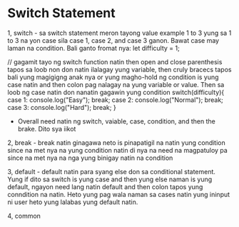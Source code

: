 # Switch Statement
1, switch - sa switch statement meron tayong value example 1 to 3 yung sa 1 to 3 na yon case sila case 1, case 2, and case 3 ganon. Bawat case may laman na condition. Bali ganto fromat nya:
let difficulty = 1;

// gagamit tayo ng switch function natin then open and close parenthesis tapos sa loob non don natin ilalagay yung variable, then cruly bracecs tapos bali yung magigigng anak nya or yung magho-hold ng condition is yung case natin and then colon pag nalagay na yung variable or value. Then sa loob ng case natin don nanatin gagawin yung condition
switch(difficulty){
    case 1:
        console.log("Easy");
        break;
    case 2:
        console.log("Normal");
        break;
    case 3: 
        console.log("Hard");
        break;
}
- Overall need natin ng switch, vaiable, case, condition, and then the brake. Dito sya iikot   

2, break - break natin ginagawa neto is pinapatigil na natin yung condition since na met nya na yung condition natin di nya na need na magpatuloy pa since na met nya na nga yung binigay natin na condition

3, default - default natin para syang else don sa conditional statement. Yung if dito sa switch is yung case and then yung else naman is yung default, ngayon need lang natin default and then colon tapos yung conndition na natin. Heto yung pag wala naman sa cases natin yung ininput ni user heto yung lalabas yung default natin.

4, common
